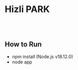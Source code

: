  # Hizli PARK



</br></br>

## How to Run </br>

* npm install (Node.js v18.12.0)
* node app



</br></br>

<img alt="" src="https://github.com/ozgunbos/Hizli-PARK/blob/main/1.jpeg">
<img alt="" src="https://github.com/ozgunbos/Hizli-PARK/blob/main/2.jpeg">
<img alt="" src="https://github.com/ozgunbos/Hizli-PARK/blob/main/3.jpeg">
